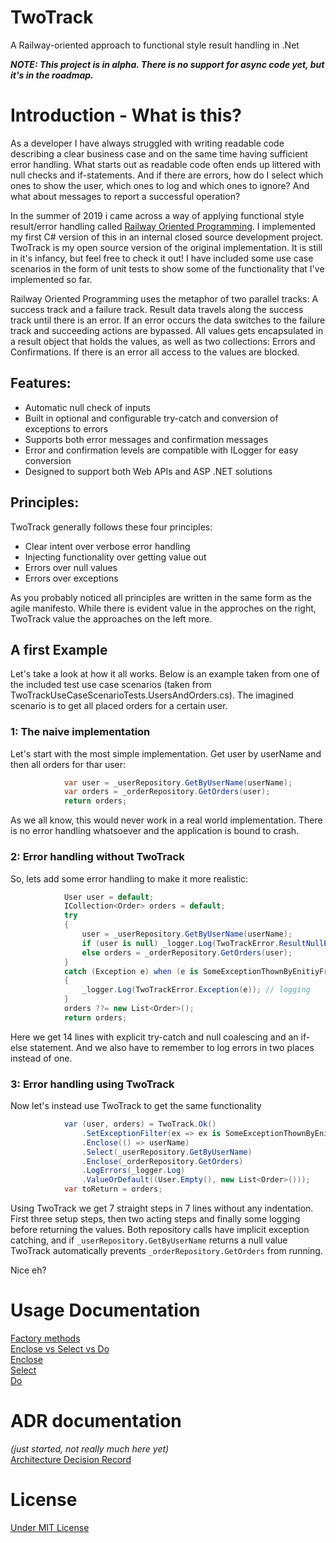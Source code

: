 # TwoTrack
A Railway-oriented approach to functional style result handling in .Net

***NOTE: This project is in alpha. There is no support for async code yet, but it's in the roadmap.***

# Introduction - What is this?
As a developer I have always struggled with writing readable code describing a clear business case and on the same time having sufficient error handling. What starts out as readable code often ends up littered with null checks and if-statements. And if there are errors, how do I select which ones to show the user, which ones to log and which ones to ignore? And what about messages to report a successful operation?

In the summer of 2019 i came across a way of applying functional style result/error handling called [Railway Oriented Programming](https://fsharpforfunandprofit.com/rop/). I implemented my first C# version of this in an internal closed source development project. TwoTrack is my open source version of the original implementation. It is still in it's infancy, but feel free to check it out! I have included some use case scenarios in the form of unit tests to show some of the functionality that I've implemented so far.

Railway Oriented Programming uses the metaphor of two parallel tracks: A success track and a failure track. Result data travels along the success track until there is an error. If an error occurs the data switches to the failure track and succeeding actions are bypassed. All values gets encapsulated in a result object that holds the values, as well as two collections: Errors and Confirmations. If there is an error all access to the values are blocked. 

## Features:
- Automatic null check of inputs
- Built in optional and configurable try-catch and conversion of exceptions to errors
- Supports both error messages and confirmation messages
- Error and confirmation levels are compatible with ILogger for easy conversion
- Designed to support both Web APIs and ASP .NET solutions

## Principles:
TwoTrack generally follows these four principles:
- Clear intent over verbose error handling
- Injecting functionality over getting value out
- Errors over null values
- Errors over exceptions

As you probably noticed all principles are written in the same form as the agile manifesto. While there is evident value in the approches on the right, TwoTrack  value the approaches on the left more.

## A first Example


Let's take a look at how it all works. Below is an example taken from one of the included test use case scenarios (taken from TwoTrackUseCaseScenarioTests.UsersAndOrders.cs). The imagined scenario is to get all placed orders for a certain user.

### 1: The naive implementation
Let's start with  the most simple implementation. Get user by userName and then all orders for thar user:
```C#
            var user = _userRepository.GetByUserName(userName);  
            var orders = _orderRepository.GetOrders(user);  
            return orders;
```

As we all know, this would never work in a real world implementation. There is no error handling whatsoever and the application is bound to crash.

### 2: Error handling without TwoTrack
So, lets add some error handling to make it more realistic:

```C#
            User user = default;
            ICollection<Order> orders = default; 
            try
            {
                user = _userRepository.GetByUserName(userName); 
                if (user is null) _logger.Log(TwoTrackError.ResultNullError()); // logging
                else orders = _orderRepository.GetOrders(user); 
            }
            catch (Exception e) when (e is SomeExceptionThownByEnitiyFramework)
            {
                _logger.Log(TwoTrackError.Exception(e)); // logging
            }
            orders ??= new List<Order>();
            return orders;
```
Here we get 14 lines with explicit try-catch and null coalescing and an if-else statement. And we also have to remember to log errors in two places instead of one.

### 3: Error handling using TwoTrack
Now let's instead use TwoTrack to get the same functionality
```C#
            var (user, orders) = TwoTrack.Ok()
                .SetExceptionFilter(ex => ex is SomeExceptionThownByEnitiyFramework)
                .Enclose(() => userName)
                .Select(_userRepository.GetByUserName)
                .Enclose(_orderRepository.GetOrders)
                .LogErrors(_logger.Log) 
                .ValueOrDefault((User.Empty(), new List<Order>()));
            var toReturn = orders;
```

Using TwoTrack we get 7 straight steps in 7 lines without any indentation. First three setup steps, then two acting steps and finally some logging before returning the values. Both repository calls have implicit exception catching, and if `_userRepository.GetByUserName` returns a null value TwoTrack automatically prevents `_orderRepository.GetOrders` from running. 

Nice eh?

# Usage Documentation
[Factory methods](./Docs/FactoryMethods.md)  
[Enclose vs Select vs Do](./Docs/EncloseVsSelectVsDo.md)  
[Enclose](./Docs/Enclose.md)  
[Select](./Docs/Select.md)  
[Do](./Docs/Do.md)  

# ADR documentation 
*(just started, not really much here yet)*  
[Architecture Decision Record](./Docs/ADR)  

# License
[Under MIT License](./LICENSE)  
